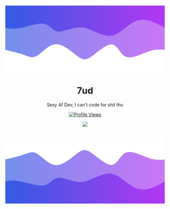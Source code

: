 
![Header](./header.png)

<h1 align="center">7ud</h1>
<p align="center">Sexy Af Dev, I can't code for shit tho</p>
<a href="https://github.com/7ud">
  <p align="center">
    <img src="https://komarev.com/ghpvc/?username=7ud" alt="Profile Views">
  </p>
</a>

<p align="center">
  <img src="https://discord.c99.nl/widget/theme-4/853231522118107177.png" />
  <br />
  <br />
</p>

![Footer](./footer.png)
